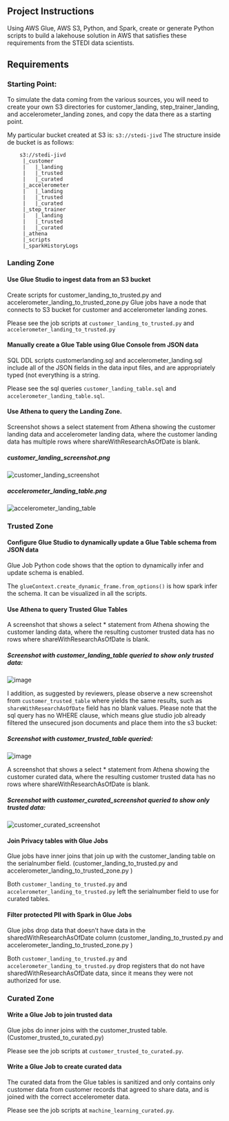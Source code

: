 ## Project Instructions

Using AWS Glue, AWS S3, Python, and Spark, create or generate Python scripts to build a lakehouse solution in AWS that satisfies these requirements from the STEDI data scientists.

## Requirements

### Starting Point:

To simulate the data coming from the various sources, you will need to create your own S3 directories for customer_landing, step_trainer_landing, and accelerometer_landing zones, and copy the data there as a starting point.

My particular bucket created at S3 is: ``` s3://stedi-jivd ```
The structure inside de bucket is as follows:

``` 
    s3://stedi-jivd
     |_customer
     |   |_landing
     |   |_trusted
     |   |_curated
     |_accelerometer
     |   |_landing
     |   |_trusted
     |   |_curated
     |_step_trainer
     |   |_landing
     |   |_trusted
     |   |_curated
     |_athena
     |_scripts
     |_sparkHistoryLogs    
```    

### Landing Zone

#### Use Glue Studio to ingest data from an S3 bucket

Create scripts for customer_landing_to_trusted.py and accelerometer_landing_to_trusted_zone.py Glue jobs have a node that connects to S3 bucket for customer and accelerometer landing zones.

Please see the job scripts at `customer_landing_to_trusted.py` and `accelerometer_landing_to_trusted.py` 

#### Manually create a Glue Table using Glue Console from JSON data

SQL DDL scripts customerlanding.sql and accelerometer_landing.sql include all of the JSON fields in the data input files, and are appropriately typed (not everything is a string.

Please see the sql queries `customer_landing_table.sql` and `accelerometer_landing_table.sql`.

#### Use Athena to query the Landing Zone.

Screenshot shows a select statement from Athena showing the customer landing data and accelerometer landing data, where the customer landing data has multiple rows where shareWithResearchAsOfDate is blank.

##### customer_landing_screenshot.png
![customer_landing_screenshot](https://user-images.githubusercontent.com/15125406/226226506-a7d390dd-24ae-4d26-b8a0-147c1be2d85a.png)

##### accelerometer_landing_table.png
![accelerometer_landing_table](https://user-images.githubusercontent.com/15125406/224882864-81e79c09-e56d-414e-8ec2-d131e3687e5c.png)

### Trusted Zone

#### Configure Glue Studio to dynamically update a Glue Table schema from JSON data

Glue Job Python code shows that the option to dynamically infer and update schema is enabled.

The `glueContext.create_dynamic_frame.from_options()` is how spark infer the schema. It can be visualized in all the scripts.

#### Use Athena to query Trusted Glue Tables

A screenshot that shows a select * statement from Athena showing the customer landing data, where the resulting customer trusted data has no rows where shareWithResearchAsOfDate is blank.

##### Screenshot with customer_landing_table queried to show only trusted data: 
![image](https://user-images.githubusercontent.com/15125406/224886493-d9e015e1-6d90-482f-aa6d-9c436e7e108f.png)

I addition, as suggested by reviewers, please observe a new screenshot from `customer_trusted_table` where yields the same results, such as `shareWithResearchAsOfDate` field has no blank values. Please note that the sql query has no WHERE clause, which means glue studio job already filtered the unsecured json documents and place them into the s3 bucket:

##### Screenshot with customer_trusted_table queried: 
![image](https://user-images.githubusercontent.com/15125406/225041162-859e797f-3e69-4ca7-bde5-8627e53fd73c.png)

A screenshot that shows a select * statement from Athena showing the customer curated data, where the resulting customer trusted data has no rows where shareWithResearchAsOfDate is blank.

##### Screenshot with customer_curated_screenshot queried to show only trusted data: 
![customer_curated_screenshot](https://user-images.githubusercontent.com/15125406/226226442-9ca64223-ff64-452e-85a5-4f897ddf0f78.png)

#### Join Privacy tables with Glue Jobs

Glue jobs have inner joins that join up with the customer_landing table on the serialnumber field. (customer_landing_to_trusted.py and accelerometer_landing_to_trusted_zone.py )

Both `customer_landing_to_trusted.py` and `accelerometer_landing_to_trusted.py` left the serialnumber field to use for curated tables.

#### Filter protected PII with Spark in Glue Jobs

Glue jobs drop data that doesn’t have data in the sharedWithResearchAsOfDate column (customer_landing_to_trusted.py and accelerometer_landing_to_trusted_zone.py )

Both `customer_landing_to_trusted.py` and `accelerometer_landing_to_trusted.py` drop registers that do not have sharedWithResearchAsOfDate data, since it means they were not authorized for use.

### Curated Zone

#### Write a Glue Job to join trusted data

Glue jobs do inner joins with the customer_trusted table. (Customer_trusted_to_curated.py)

Please see the job scripts at `customer_trusted_to_curated.py`.

#### Write a Glue Job to create curated data

The curated data from the Glue tables is sanitized and only contains only customer data from customer records that agreed to share data, and is joined with the correct accelerometer data.

Please see the job scripts at `machine_learning_curated.py`.



